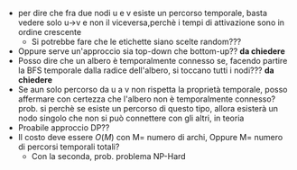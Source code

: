 - per dire che fra due nodi u e v esiste un percorso temporale, basta vedere solo u->v e non il viceversa,perchè i tempi di attivazione sono in ordine crescente
    - Si potrebbe fare che le etichette siano scelte random???
- Oppure serve un'approccio sia top-down che bottom-up?? **da chiedere**
- Posso dire che un albero è temporalmente connesso se, facendo partire la BFS temporale dalla radice dell'albero, si toccano tutti i nodi??? **da chiedere**
- Se aun solo percorso da u a v non rispetta la proprietà temporale, posso affermare con certezza che l'albero non è temporalmente connesso? prob. si perchè se esiste un percorso di questo tipo, allora esisterà un nodo singolo che non si può connettere con gli altri, in teoria
- Proabile approccio DP??
- Il costo deve essere $O(M)$ con M= numero di archi, Oppure M= numero di percorsi temporali totali?
    - Con la seconda, prob. problema NP-Hard 
